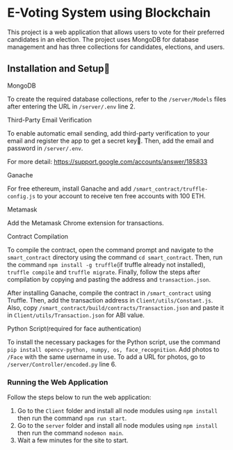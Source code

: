 # E-Voting System using Blockchain

This project is a web application that allows users to vote for their preferred candidates in an election. The project uses MongoDB for database management and has three collections for candidates, elections, and users.

## Installation and Setup🔧

MongoDB

To create the required database collections, refer to the `/server/Models` files after entering the URL in `/server/.env` line 2.

Third-Party Email Verification 

To enable automatic email sending, add third-party verification to your email and register the app to get a secret key🔑. Then, add the email and password in `/server/.env`.

For more detail: https://support.google.com/accounts/answer/185833

Ganache

For free ethereum, install Ganache and add `/smart_contract/truffle-config.js` to your account to receive ten free accounts with 100 ETH.

Metamask 

Add the Metamask Chrome extension for transactions.

Contract Compilation 

To compile the contract, open the command prompt and navigate to the `smart_contract` directory using the command `cd smart_contract`. Then, run the command `npm install -g truffle`(if truffle already not installed), `truffle compile` and `truffle migrate`. Finally, follow the steps after compilation by copying and pasting the address and `transaction.json`.

After installing Ganache, compile the contract in `/smart_contract` using Truffle. Then, add the transaction address in `Client/utils/Constant.js`. Also, copy `/smart_contract/build/contracts/Transaction.json` and paste it in `Client/utils/Transaction.json` for ABI value.

Python Script(required for face authentication)

To install the necessary packages for the Python script, use the command `pip install opencv-python, numpy, os, face_recognition`. Add photos to `/Face` with the same username in use. To add a URL for photos, go to `/server/Controller/encoded.py` line 6.

### Running the Web Application

Follow the steps below to run the web application:

1.  Go to the `Client` folder and install all node modules using `npm install` then run the command `npm run start`.
2.  Go to the `server` folder and install all node modules using `npm install` then run the command `nodemon main`.
3.  Wait a few minutes for the site to start.
